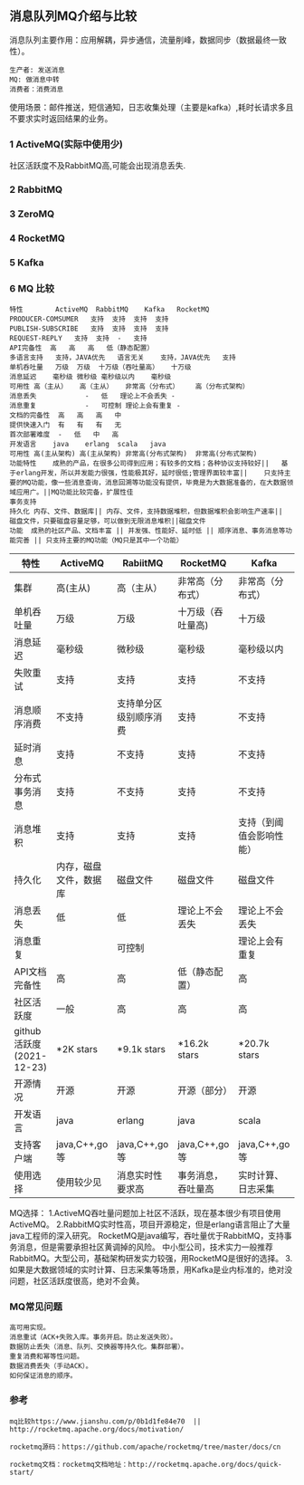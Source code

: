## 消息队列MQ介绍与比较

消息队列主要作用：应用解耦，异步通信，流量削峰，数据同步（数据最终一致性）。

    生产者: 发送消息
    MQ: 做消息中转
    消费者：消费消息

使用场景：邮件推送，短信通知，日志收集处理（主要是kafka）,耗时长请求多且不要求实时返回结果的业务。

### 1 ActiveMQ(实际中使用少)

社区活跃度不及RabbitMQ高,可能会出现消息丢失.

### 2 RabbitMQ

### 3 ZeroMQ

### 4 RocketMQ

### 5 Kafka

### 6 MQ 比较

    特性	      ActiveMQ	RabbitMQ	Kafka	RocketMQ
    PRODUCER-COMSUMER	支持	支持	支持	支持
    PUBLISH-SUBSCRIBE	支持	支持	支持	支持
    REQUEST-REPLY	支持	支持	-	支持
    API完备性	高	高	高	低（静态配置）
    多语言支持	支持，JAVA优先	语言无关	支持，JAVA优先	支持
    单机呑吐量	万级	万级	十万级（吞吐量高）	十万级
    消息延迟  	毫秒级	微秒级	毫秒级以内	 毫秒级
    可用性	高（主从）	高（主从）	非常高（分布式）	高（分布式架构）
    消息丢失	        -	低	理论上不会丢失	-
    消息重复	        -	可控制	理论上会有重复	-
    文档的完备性	高	高	高	中
    提供快速入门	有	有	有	无
    首次部署难度	-	低	中	高
    开发语言	java	erlang	scala	java
    可用性	高(主从架构)	高(主从架构)	非常高(分布式架构)	非常高(分布式架构)
    功能特性	成熟的产品，在很多公司得到应用；有较多的文档；各种协议支持较好||	基于erlang开发，所以并发能力很强，性能极其好，延时很低;管理界面较丰富||	只支持主要的MQ功能，像一些消息查询，消息回溯等功能没有提供，毕竟是为大数据准备的，在大数据领域应用广。||MQ功能比较完备，扩展性佳
    事务支持
    持久化	内存、文件、数据库||	内存、文件，支持数据堆积，但数据堆积会影响生产速率||		磁盘文件，只要磁盘容量足够，可以做到无限消息堆积||磁盘文件
    功能	成熟的社区产品、文档丰富 || 并发强、性能好、延时低	|| 顺序消息、事务消息等功能完善 || 只支持主要的MQ功能（MQ只是其中一个功能）	


|  特性  | ActiveMQ | RabiitMQ | RocketMQ| Kafka
|  ----  | ----  |----  | ----  | ----  |
| 集群| 高(主从) |高（主从） | 非常高（分布式） | 非常高（分布式） |
| 单机呑吐量| 万级 |万级 | 十万级（吞吐量高) |十万级 |
| 消息延迟| 毫秒级|微秒级 | 毫秒级 |毫秒级以内 |
| 失败重试| 支持 |支持| 支持 |不支持|
| 消息顺序消费| 不支持 |支持单分区级别顺序消费 | 支持 |不支持 |
| 延时消息| 支持 |不支持 | 支持 |不支持 |
| 分布式事务消息| 支持 |不支持 | 支持 |不支持 |
| 消息堆积| 支持 |支持 | 支持 |支持（到阈值会影响性能） |
| 持久化| 内存，磁盘文件，数据库 |磁盘文件 | 磁盘文件 |磁盘文件 |
| 消息丢失| 低| 低| 理论上不会丢失|理论上不会丢失|
| 消息重复| | 可控制| |理论上会有重复|
| API文档完备性| 高 |高 | 低（静态配置） |高 |
| 社区活跃度| 一般 |高 | 高 |高 |
| github活跃度(2021-12-23)| *2K stars|*9.1k stars| *16.2k stars|*20.7k stars|
| 开源情况| 开源 |开源 | 开源（部分） |开源 |
| 开发语言| java |erlang |java |scala|
| 支持客户端| java,C++,go等 |java,C++,go等   | java,C++,go等   |java,C++,go等  |
| 使用选择| 使用较少见 |消息实时性要求高 |事务消息，吞吐量高 |实时计算、日志采集|

MQ选择：
1.ActiveMQ吞吐量问题加上社区不活跃，现在基本很少有项目使用ActiveMQ。
2.RabbitMQ实时性高，项目开源稳定，但是erlang语言阻止了大量java工程师的深入研究。
  RocketMQ是java编写，吞吐量优于RabbitMQ，支持事务消息，但是需要承担社区黄调掉的风险。
  中小型公司，技术实力一般推荐RabbitMQ。大型公司，基础架构研发实力较强，用RocketMQ是很好的选择。
3.如果是大数据领域的实时计算、日志采集等场景，用Kafka是业内标准的，绝对没问题，社区活跃度很高，绝对不会黄。


### MQ常见问题

    高可用实现。
    消息重试（ACK+失败入库。事务开启。防止发送失败）。
    数据防止丢失（消息、队列、交换器等持久化。集群部署）。
    重复消费和幂等性问题。
    数据消费丢失（手动ACK）。
    如何保证消息的顺序。


### 参考

    mq比较https://www.jianshu.com/p/0b1d1fe84e70  || http://rocketmq.apache.org/docs/motivation/

    rocketmq源码：https://github.com/apache/rocketmq/tree/master/docs/cn
    
    rocketmq文档：rocketmq文档地址：http://rocketmq.apache.org/docs/quick-start/

